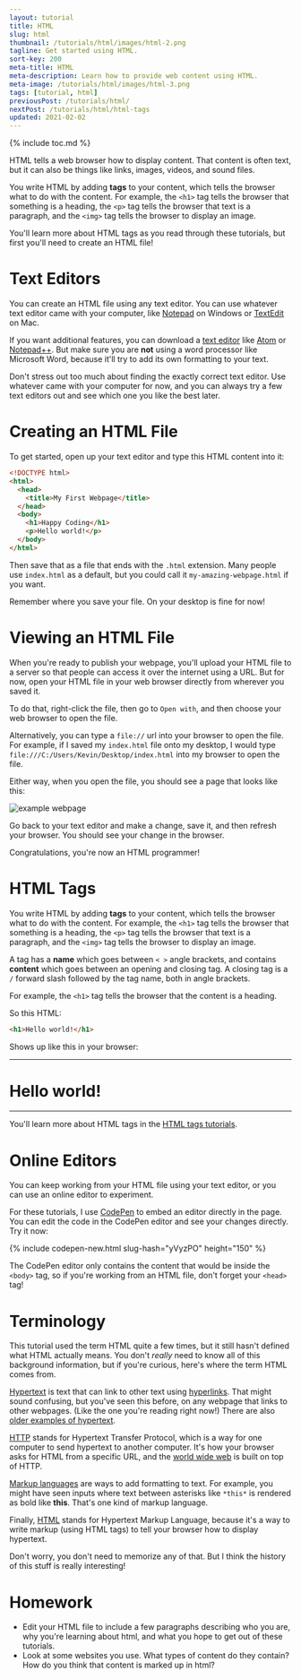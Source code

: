 ```yaml
---
layout: tutorial
title: HTML
slug: html
thumbnail: /tutorials/html/images/html-2.png
tagline: Get started using HTML.
sort-key: 200
meta-title: HTML
meta-description: Learn how to provide web content using HTML.
meta-image: /tutorials/html/images/html-3.png
tags: [tutorial, html]
previousPost: /tutorials/html/
nextPost: /tutorials/html/html-tags
updated: 2021-02-02
---
```


{% include toc.md %}

HTML tells a web browser how to display content. That content is often text, but it can also be things like links, images, videos, and sound files.

You write HTML by adding **tags** to your content, which tells the browser what to do with the content. For example, the `<h1>` tag tells the browser that something is a heading, the `<p>` tag tells the browser that text is a paragraph, and the `<img>` tag tells the browser to display an image.

You'll learn more about HTML tags as you read through these tutorials, but first you'll need to create an HTML file!

# Text Editors

You can create an HTML file using any text editor. You can use whatever text editor came with your computer, like [Notepad](https://en.wikipedia.org/wiki/Microsoft_Notepad) on Windows or [TextEdit](https://en.wikipedia.org/wiki/TextEdit) on Mac.

If you want additional features, you can download a [text editor](https://en.wikipedia.org/wiki/List_of_text_editors) like [Atom](https://atom.io/) or [Notepad++](https://notepad-plus-plus.org/). But make sure you are **not** using a word processor like Microsoft Word, because it'll try to add its own formatting to your text.

Don't stress out too much about finding the exactly correct text editor. Use whatever came with your computer for now, and you can always try a few text editors out and see which one you like the best later.

# Creating an HTML File

To get started, open up your text editor and type this HTML content into it:

```html
<!DOCTYPE html>
<html>
  <head>
    <title>My First Webpage</title>
  </head>
  <body>
    <h1>Happy Coding</h1>
    <p>Hello world!</p>
  </body>
</html>
```

Then save that as a file that ends with the `.html` extension. Many people use `index.html` as a default, but you could call it `my-amazing-webpage.html` if you want.

Remember where you save your file. On your desktop is fine for now!

# Viewing an HTML File

When you're ready to publish your webpage, you'll upload your HTML file to a server so that people can access it over the internet using a URL. But for now, open your HTML file in your web browser directly from wherever you saved it.

To do that, right-click the file, then go to `Open with`, and then choose your web browser to open the file.

Alternatively, you can type a `file://` url into your browser to open the file. For example, if I saved my `index.html` file onto my desktop, I would type `file:///C:/Users/Kevin/Desktop/index.html` into my browser to open the file.

Either way, when you open the file, you should see a page that looks like this:

![example webpage](/tutorials/html/images/html-1.png)

Go back to your text editor and make a change, save it, and then refresh your browser. You should see your change in the browser.

Congratulations, you're now an HTML programmer!

# HTML Tags

You write HTML by adding **tags** to your content, which tells the browser what to do with the content. For example, the `<h1>` tag tells the browser that something is a heading, the `<p>` tag tells the browser that text is a paragraph, and the `<img>` tag tells the browser to display an image.

A tag has a **name** which goes between `< >` angle brackets, and contains **content** which goes between an opening and closing tag. A closing tag is a `/` forward slash followed by the tag name, both in angle brackets.

For example, the `<h1>` tag tells the browser that the content is a heading.

So this HTML:

```html
<h1>Hello world!</h1>
```

Shows up like this in your browser:

<hr/>
<h1>Hello world!</h1>
<hr/>

You'll learn more about HTML tags in the [HTML tags tutorials](/tutorials/html/html-tags).

# Online Editors

You can keep working from your HTML file using your text editor, or you can use an online editor to experiment.

For these tutorials, I use [CodePen](/about/codepen) to embed an editor directly in the page. You can edit the code in the CodePen editor and see your changes directly. Try it now:

{% include codepen-new.html slug-hash="yVyzPO" height="150" %}

The CodePen editor only contains the content that would be inside the `<body>` tag, so if you're working from an HTML file, don't forget your `<head>` tag! 

# Terminology

This tutorial used the term HTML quite a few times, but it still hasn't defined what HTML actually means. You don't _really_ need to know all of this background information, but if you're curious, here's where the term HTML comes from.

[Hypertext](https://en.wikipedia.org/wiki/Hypertext) is text that can link to other text using [hyperlinks](https://en.wikipedia.org/wiki/Hyperlink). That might sound confusing, but you've seen this before, on any webpage that links to other webpages. (Like the one you're reading right now!) There are also [older examples of hypertext](https://en.wikipedia.org/wiki/History_of_hypertext).

[HTTP](https://en.wikipedia.org/wiki/Hypertext_Transfer_Protocol) stands for Hypertext Transfer Protocol, which is a way for one computer to send hypertext to another computer. It's how your browser asks for HTML from a specific URL, and the [world wide web](https://en.wikipedia.org/wiki/World_Wide_Web) is built on top of HTTP.

[Markup languages](https://en.wikipedia.org/wiki/Markup_language) are ways to add formatting to text. For example, you might have seen inputs where text between asterisks like `*this*` is rendered as bold like **this**. That's one kind of markup language.

Finally, [HTML](https://en.wikipedia.org/wiki/HTML) stands for Hypertext Markup Language, because it's a way to write markup (using HTML tags) to tell your browser how to display hypertext.

Don't worry, you don't need to memorize any of that. But I think the history of this stuff is really interesting!

# Homework

- Edit your HTML file to include a few paragraphs describing who you are, why you're learning about html, and what you hope to get out of these tutorials.
- Look at some websites you use. What types of content do they contain? How do you think that content is marked up in html?
